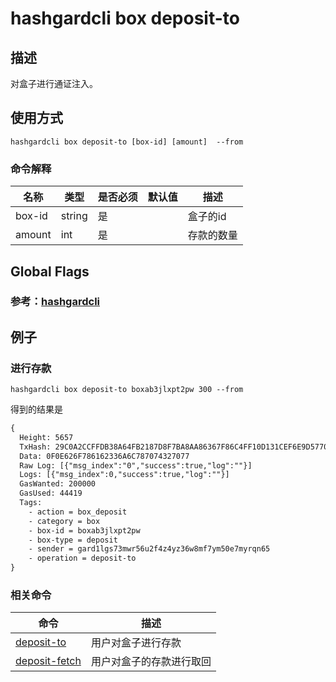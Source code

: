 # hashgardcli box deposit-to

## 描述
对盒子进行通证注入。



## 使用方式
```shell
hashgardcli box deposit-to [box-id] [amount]  --from 
```



### 命令解释

| 名称   | 类型   | 是否必须 | 默认值 | 描述         |
| ------ | ------ | -------- | ------ | ------------ |
| box-id | string | 是       |        | 盒子的id |
| amount | int   | 是       |        | 存款的数量   |



## Global Flags

 ### 参考：[hashgardcli](../README.md)

## 例子
### 进行存款

```
hashgardcli box deposit-to boxab3jlxpt2pw 300 --from
```


得到的结果是

```txt
{
  Height: 5657
  TxHash: 29C0A2CCFFDB38A64FB2187D8F7BA8AA86367F86C4FF10D131CEF6E9D5770235
  Data: 0F0E626F786162336A6C787074327077
  Raw Log: [{"msg_index":"0","success":true,"log":""}]
  Logs: [{"msg_index":0,"success":true,"log":""}]
  GasWanted: 200000
  GasUsed: 44419
  Tags: 
    - action = box_deposit
    - category = box
    - box-id = boxab3jlxpt2pw
    - box-type = deposit
    - sender = gard1lgs73mwr56u2f4z4yz36w8mf7ym50e7myrqn65
    - operation = deposit-to
}
```



### 相关命令

| 命令                              | 描述                     |
| --------------------------------- | ------------------------ |
| [deposit-to](deposit-to.md)       | 用户对盒子进行存款       |
| [deposit-fetch](deposit-fetch.md) | 用户对盒子的存款进行取回 |



